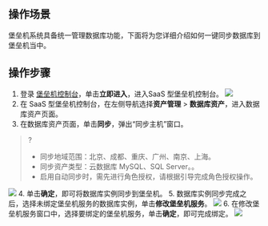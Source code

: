 ## 操作场景
堡垒机系统具备统一管理数据库功能，下面将为您详细介绍如何一键同步数据库到堡垒机当中。
 


## 操作步骤
1. 登录 [堡垒机控制台](https://console.cloud.tencent.com/dsgc/bh)，单击**立即进入**，进入SaaS 型堡垒机控制台。
![](https://qcloudimg.tencent-cloud.cn/raw/b2f6673b0cad7c2f423a6b6e287179af.png)
2. 在 SaaS 型堡垒机控制台，在左侧导航选择**资产管理** > **数据库资产**，进入数据库资产页面。
3. 在数据库资产页面，单击**同步**，弹出“同步主机”窗口。
>?
>- 同步地域范围：北京、成都、重庆、广州、南京、上海。
>- 同步资产类型：云数据库 MySQL、SQL Server。。
>- 启用自动同步时，需先进行角色授权，请根据引导完成角色授权操作。
>
![](https://qcloudimg.tencent-cloud.cn/raw/18a6c2bf01d52a71c2906a8da290ad83.png)
4. 单击**确定**，即可将数据库实例同步到堡垒机。
5. 数据库实例同步完成之后，选择未绑定堡垒机服务的数据库实例，单击**修改堡垒机服务**。
![](https://qcloudimg.tencent-cloud.cn/raw/5170f32594829b54d79807b2f6911519.png)
6. 在修改堡垒机服务窗口中，选择要绑定的堡垒机服务，单击**确定**，即可完成绑定。
![](https://qcloudimg.tencent-cloud.cn/raw/b4e50f32f4e4f5c235cc8bebfcd24238.png)
